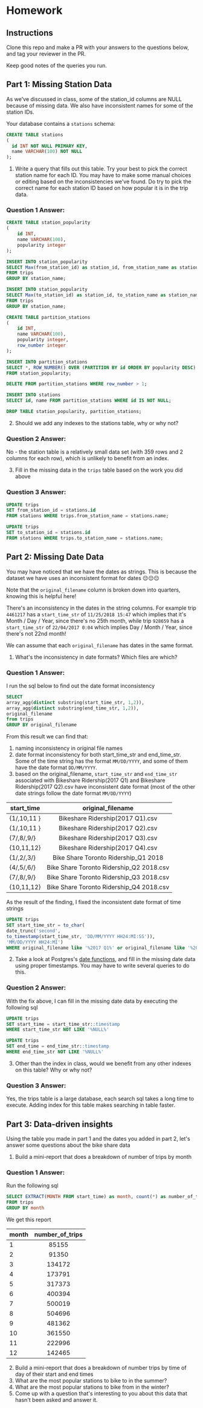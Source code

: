 # Homework

## Instructions

Clone this repo and make a PR with your answers to the questions below, and tag your reviewer in the PR.

Keep good notes of the queries you run.

## Part 1: Missing Station Data

As we've discussed in class, some of the station_id columns are NULL because of missing data. We also have inconsistent names for some of the station IDs.

Your database contains a `stations` schema:

```sql
CREATE TABLE stations
(
  id INT NOT NULL PRIMARY KEY,
  name VARCHAR(100) NOT NULL
);
```

1. Write a query that fills out this table. Try your best to pick the correct station name for each ID. You may have to make some manual choices or editing based on the inconsistencies we've found. Do try to pick the correct name for each station ID based on how popular it is in the trip data.

### Question 1 Answer:

```sql
CREATE TABLE station_popularity
(
    id INT,
    name VARCHAR(100),
    popularity integer
);

INSERT INTO station_popularity
SELECT Max(from_station_id) as station_id, from_station_name as station_name, count(from_station_name) as popularity
FROM trips
GROUP BY station_name;

INSERT INTO station_popularity
SELECT Max(to_station_id) as station_id, to_station_name as station_name, count(to_station_name) as popularity
FROM trips
GROUP BY station_name;

CREATE TABLE partition_stations
(
    id INT,
    name VARCHAR(100),
    popularity integer,
    row_number integer
);

INSERT INTO partition_stations
SELECT *, ROW_NUMBER() OVER (PARTITION BY id ORDER BY popularity DESC)
FROM station_popularity;

DELETE FROM partition_stations WHERE row_number > 1;

INSERT INTO stations
SELECT id, name FROM partition_stations WHERE id IS NOT NULL;

DROP TABLE station_popularity, partition_stations;
```

2. Should we add any indexes to the stations table, why or why not?

### Question 2 Answer:

No - the station table is a relatively small data set (with 359 rows and 2 columns for each row), which is unlikely to benefit from an index.

3. Fill in the missing data in the `trips` table based on the work you did above

### Question 3 Answer:

```sql
UPDATE trips
SET from_station_id = stations.id
FROM stations WHERE trips.from_station_name = stations.name;

UPDATE trips
SET to_station_id = stations.id
FROM stations WHERE trips.to_station_name = stations.name;
```

## Part 2: Missing Date Data

You may have noticed that we have the dates as strings. This is because the dataset we have uses an inconsistent format for dates 😔😔😔

Note that the `original_filename` column is broken down into quarters, knowing this is helpful here!

There's an inconsistency in the dates in the string columns. For example trip `4461217` has a `start_time_str` of `11/25/2018 15:47` which implies that it's Month / Day / Year, since there's no 25th month, while trip `928659` has a `start_time_str` of `22/04/2017 0:04` which implies Day / Month / Year, since there's not 22nd month!

We can assume that each `original_filename` has dates in the same format.

1. What's the inconsistency in date formats? Which files are which?

### Question 1 Answer:

I run the sql below to find out the date format inconsistency

```sql
SELECT
array_agg(distinct substring(start_time_str, 1,2)),
array_agg(distinct substring(end_time_str, 1,2)),
original_filename
from trips
GROUP BY original_filename
```

From this result we can find that:

1. naming inconsistency in original file names
2. date format inconsistency for both start_time_str and end_time_str. Some of the time string has the format `MM/DD/YYYY`, and some of them have the date format `DD/MM/YYYY`.
3. based on the original_filename, `start_time_str` and `end_time_str` associated with Bikeshare Ridership(2017 Q1) and Bikeshare Ridership(2017 Q2).csv have inconsistent date format (most of the other date strings follow the date format `MM/DD/YYYY`)

| start_time  |            original_filename             |
| ----------- | :--------------------------------------: |
| {1/,10,11 } |     Bikeshare Ridership(2017 Q1).csv     |
| {1/,10,11 } |     Bikeshare Ridership(2017 Q2).csv     |
| {7/,8/,9/}  |     Bikeshare Ridership(2017 Q3).csv     |
| {10,11,12}  |     Bikeshare Ridership(2017 Q4).csv     |
| {1/,2/,3/}  |   Bike Share Toronto Ridership_Q1 2018   |
| {4/,5/,6/}  | Bike Share Toronto Ridership_Q2 2018.csv |
| {7/,8/,9/}  | Bike Share Toronto Ridership_Q3 2018.csv |
| {10,11,12}  | Bike Share Toronto Ridership_Q4 2018.csv |

As the result of the finding, I fixed the inconsistent date format of time strings

```sql
UPDATE trips
SET start_time_str = to_char(
date_trunc('second',
to_timestamp(start_time_str, 'DD/MM/YYYY HH24:MI:SS')),
'MM/DD/YYYY HH24:MI')
WHERE original_filename like '%2017 Q1%' or original_filename like '%2017 Q2%'
```

2. Take a look at Postgres's [date functions](https://www.postgresql.org/docs/12/functions-datetime.html), and fill in the missing date data using proper timestamps. You may have to write several queries to do this.

### Question 2 Answer:

With the fix above, I can fill in the missing date data by executing the following sql

```sql
UPDATE trips
SET start_time = start_time_str::timestamp
WHERE start_time_str NOT LIKE '%NULL%'

UPDATE trips
SET end_time = end_time_str::timestamp
WHERE end_time_str NOT LIKE '%NULL%'
```

3. Other than the index in class, would we benefit from any other indexes on this table? Why or why not?

### Question 3 Answer:

Yes, the trips table is a large database, each search sql takes a long time to execute. Adding index for this table makes searching in table faster.

## Part 3: Data-driven insights

Using the table you made in part 1 and the dates you added in part 2, let's answer some questions about the bike share data

1. Build a mini-report that does a breakdown of number of trips by month

### Question 1 Answer:

Run the following sql

```sql
SELECT EXTRACT(MONTH FROM start_time) as month, count(*) as number_of_trips
FROM trips
GROUP BY month
```

We get this report

| month | number_of_trips |
| ----- | :-------------: |
| 1     |      85155      |
| 2     |      91350      |
| 3     |     134172      |
| 4     |     173791      |
| 5     |     317373      |
| 6     |     400394      |
| 7     |     500019      |
| 8     |     504696      |
| 9     |     481362      |
| 10    |     361550      |
| 11    |     222996      |
| 12    |     142465      |

2. Build a mini-report that does a breakdown of number trips by time of day of their start and end times
3. What are the most popular stations to bike to in the summer?
4. What are the most popular stations to bike from in the winter?
5. Come up with a question that's interesting to you about this data that hasn't been asked and answer it.
